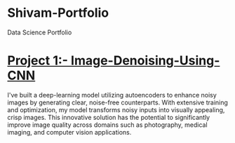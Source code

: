 # Shivam-Portfolio
Data Science Portfolio

# [Project 1:- Image-Denoising-Using-CNN](https://github.com/ShivamKabra/Image-Denoising-Using-CNN.git)
I've built a deep-learning model utilizing autoencoders to enhance noisy images by generating clear, noise-free counterparts. 
With extensive training and optimization, my model transforms noisy inputs into visually appealing, crisp images. 
This innovative solution has the potential to significantly improve image quality across domains such as photography, medical imaging, and computer vision applications.
